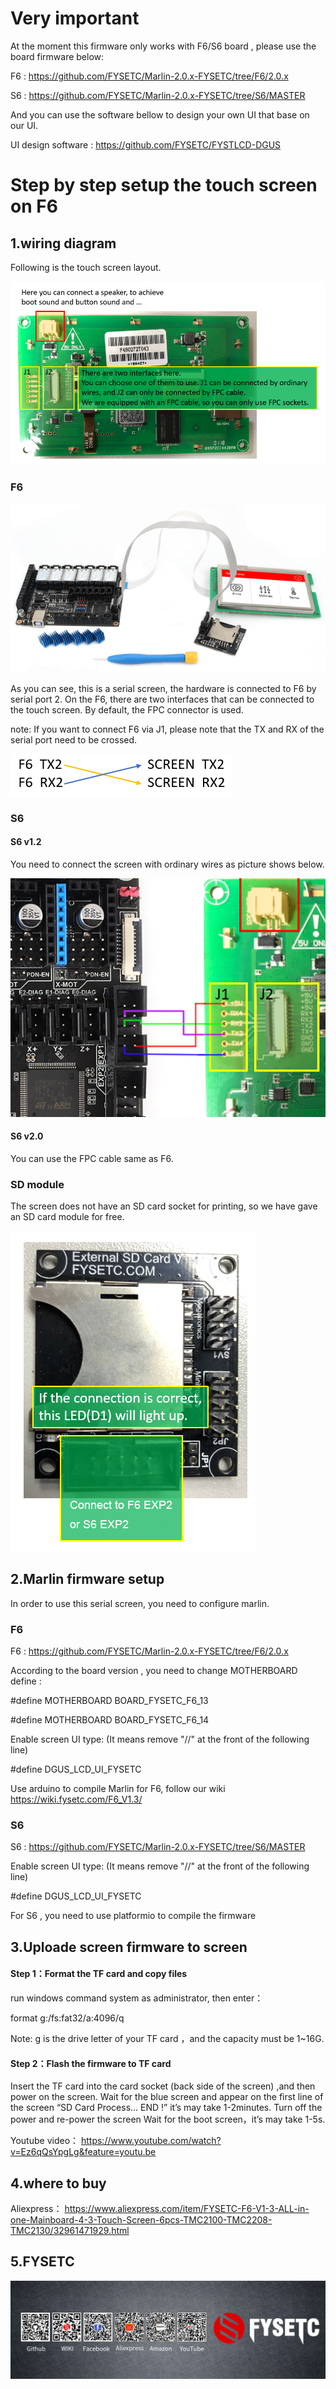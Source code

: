 # Very important

At the moment this firmware only works with F6/S6 board , please use the board firmware below:

F6 : https://github.com/FYSETC/Marlin-2.0.x-FYSETC/tree/F6/2.0.x

S6 : https://github.com/FYSETC/Marlin-2.0.x-FYSETC/tree/S6/MASTER

And you can use the software bellow to design your own UI that base on our UI.

UI design software : https://github.com/FYSETC/FYSTLCD-DGUS

# Step by step setup the touch screen on F6

## 1.wiring diagram

Following is the touch screen layout.

![1547106602098](IMAGES/1547106602098.png)

### F6

![1547105450498](IMAGES/1547105450498.png)

As you can see, this is a serial screen, the hardware is connected to F6 by serial port 2.
On the F6, there are two interfaces that can be connected to the touch screen. By default, the FPC connector is used.

note: If you want to connect F6 via J1, please note that the TX and RX of the serial port need to be crossed.

![1547107811426](IMAGES/1547107811426.png)

### S6

#### S6 v1.2 

You need to connect the screen with ordinary wires as picture shows below.

![S6-dwin](IMAGES/S6-dwin.png)

#### S6 v2.0 

You can use the FPC cable same as F6.

### SD module

The screen does not have an SD card socket for printing, so we have gave an SD card module for free.

![SD-connection](IMAGES/SD-connection.png)

## 2.Marlin firmware setup 

In order to use this serial screen, you need to configure marlin.

### F6

F6 : https://github.com/FYSETC/Marlin-2.0.x-FYSETC/tree/F6/2.0.x

According to the board version , you need to change MOTHERBOARD define :

#define MOTHERBOARD BOARD_FYSETC_F6_13

#define MOTHERBOARD BOARD_FYSETC_F6_14

Enable screen UI type: (It means remove "//" at the front of the following line)

#define DGUS_LCD_UI_FYSETC 

Use arduino to compile Marlin for F6, follow our wiki https://wiki.fysetc.com/F6_V1.3/

### S6

S6 : https://github.com/FYSETC/Marlin-2.0.x-FYSETC/tree/S6/MASTER

Enable screen UI type: (It means remove "//" at the front of the following line)

#define DGUS_LCD_UI_FYSETC 

For S6 , you need to use platformio to compile the firmware

## 3.Uploade screen firmware to screen

#### Step 1：Format the TF card and copy files

run windows command system as administrator, then enter：

format g:/fs:fat32/a:4096/q

Note: 
g is the drive letter of your TF card ，and the capacity must be 1~16G.

#### Step 2：Flash the firmware to TF card

Insert the TF card into the card socket (back side of the screen) ,and then power on the screen. 
Wait for the blue screen and appear on the first line of the screen “SD Card Process... END !” it’s may take 1-2minutes.
Turn off the power and re-power the screen Wait for the boot screen，it’s may take 1-5s.

Youtube video：
https://www.youtube.com/watch?v=Ez6qQsYpgLg&feature=youtu.be

## 4.where to buy

Aliexpress：
https://www.aliexpress.com/item/FYSETC-F6-V1-3-ALL-in-one-Mainboard-4-3-Touch-Screen-6pcs-TMC2100-TMC2208-TMC2130/32961471929.html

## 5.FYSETC

![](Info.jpg)